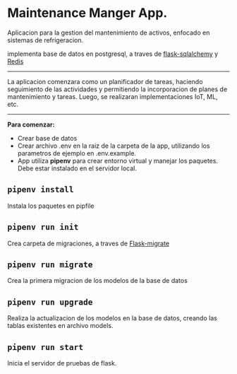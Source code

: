 # Maintenance Manger App.

Aplicacion para la gestion del mantenimiento de activos, enfocado en sistemas de refrigeracion.

implementa base de datos en postgresql, a traves de [flask-sqlalchemy](https://flask-sqlalchemy.palletsprojects.com/en/2.x/) y [Redis](https://docs.redis.com/latest/rs/references/client_references/client_python/)

---

La aplicacion comenzara como un planificador de tareas, haciendo seguimiento de las actividades y permitiendo la
incorporacion de planes de mantenimiento y tareas. Luego, se realizaran implementaciones IoT, ML, etc.

--- 

**Para comenzar:**

- Crear base de datos
- Crear archivo .env en la raiz de la carpeta de la app, utilizando los parametros de ejemplo en .env.example. 
- App utiliza **pipenv** para crear entorno virtual y manejar los paquetes. Debe estar instalado en el servidor local.

## `pipenv install`
Instala los paquetes en pipfile 

## `pipenv run init`
Crea carpeta de migraciones, a traves de [Flask-migrate](https://flask-migrate.readthedocs.io/en/latest/)

## `pipenv run migrate`
Crea la primera migracion de los modelos de la base de datos

## `pipenv run upgrade`
Realiza la actualizacion de los modelos en la base de datos, creando las tablas existentes en archivo models.

## `pipenv run start`
Inicia el servidor de pruebas de flask. 